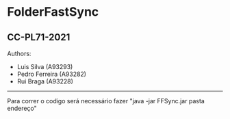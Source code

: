 FolderFastSync
==============

CC-PL71-2021
--------------
Authors:
- Luis Silva (A93293)
- Pedro Ferreira (A93282)
- Rui Braga (A93228)

---

Para correr o codigo será necessário fazer "java -jar FFSync.jar pasta endereço"